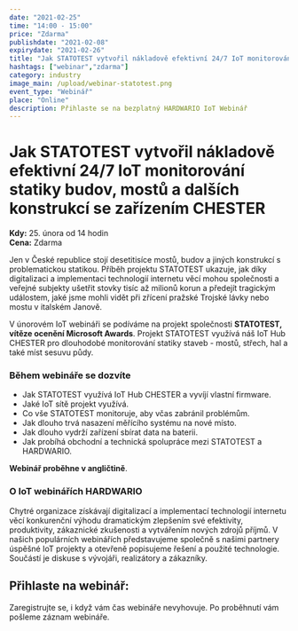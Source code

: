 ```yaml
---
date: "2021-02-25"
time: "14:00 - 15:00"
price: "Zdarma"
publishdate: "2021-02-08"
expirydate: "2021-02-26"
title: "Jak STATOTEST vytvořil nákladově efektivní 24/7 IoT monitorování statiky budov, mostů a dalších konstrukcí se zařízením CHESTER"
hashtags: ["webinar","zdarma"]
category: industry
image_main: /upload/webinar-statotest.png
event_type: "Webinář"
place: "Online"
description: Přihlaste se na bezplatný HARDWARIO IoT Webinář
---
```


<div class = "row">
<div class = "col pr-30">

 <h1 class="font-weight-black font-36 font-md-46 pb-20 pb-md-30 font-md-lnh48">Jak STATOTEST vytvořil nákladově efektivní 24/7 IoT monitorování statiky budov, mostů a dalších konstrukcí se zařízením CHESTER</h1>

<p>
<strong>Kdy:</strong> 25. února od 14 hodin<br/>
<strong>Cena:</strong> Zdarma</p>

<p>Jen v České republice stojí desetitisíce mostů, budov a jiných konstrukcí s problematickou statikou. Příběh projektu STATOTEST ukazuje, jak díky digitalizaci a implementaci technologií internetu věcí mohou společnosti a veřejné subjekty ušetřit stovky tisíc až milionů korun a předejít tragickým událostem, jaké jsme mohli vidět při zřícení pražské Trojské lávky nebo mostu v italském Janově.</p>

<p>V únorovém IoT webináři se podíváme na projekt společnosti <strong>STATOTEST, vítěze ocenění Microsoft Awards</strong>. Projekt STATOTEST využívá náš IoT Hub CHESTER pro dlouhodobé monitorování statiky staveb - mostů, střech, hal a také míst sesuvu půdy.</p>

<h3 class="font-weight-black font-22 font-md-28 pb-10 font-md-lnh32">Během webináře se dozvíte</h3>
<ul>
    <li class = "mb-0 pb-0">Jak STATOTEST využívá IoT Hub CHESTER a vyvíjí vlastní firmware.</li>
    <li class = "mb-0 pb-0">Jaké IoT sítě projekt využívá.</li>
    <li class = "mb-0 pb-0">Co vše STATOTEST monitoruje, aby včas zabránil problémům.</li>
    <li class = "mb-0 pb-0">Jak dlouho trvá nasazení měřícího systému na nové místo.</li>
    <li class = "mb-0 pb-0">Jak dlouho vydrží zařízení sbírat data na baterii.</li>
    <li class = "mb-0 pb-0">Jak probíhá obchodní a technická spolupráce mezi STATOTEST a HARDWARIO.</li> 
</ul>

<p><strong>Webinář proběhne v angličtině</strong>.</p>

<h3 class="font-weight-black font-22 font-md-28 pb-10 font-md-lnh32">O IoT webinářích HARDWARIO</h3>
<p>Chytré organizace získávají digitalizací a implementací technologií internetu věcí konkurenční výhodu dramatickým zlepšením své efektivity, produktivity, zákaznické zkušenosti a vytvářením nových zdrojů příjmů. V našich populárních webinářích představujeme společně s našimi partnery úspěšné IoT projekty a otevřeně popisujeme řešení a použité technologie. Součástí je diskuse s vývojáři, realizátory a zákazníky.</p>

</div>
<div class = "col-12 col-md-5">
<div class = "px-10 py-20 mb-20 shadow">
<h2 class = "font-weight-black font-24 font-md-24 mb-20">Přihlaste na webinář:</h2>
<script charset="utf-8" type="text/javascript" src="//js.hsforms.net/forms/shell.js"></script>
<script>
jQuery(window).scroll(function() {
if (!jQuery('.hbspt-form').length) {
hbspt.forms.create({
    portalId: "5453210",
    formId: "936ebce0-55db-4fd1-8f2e-14447d7b7e35"
});
}
});
</script>
<p class = "font-14 font-lnh16">Zaregistrujte se, i když vám čas webináře nevyhovuje. Po proběhnutí vám pošleme záznam webináře.</p>
</div>
</div>
</div>
